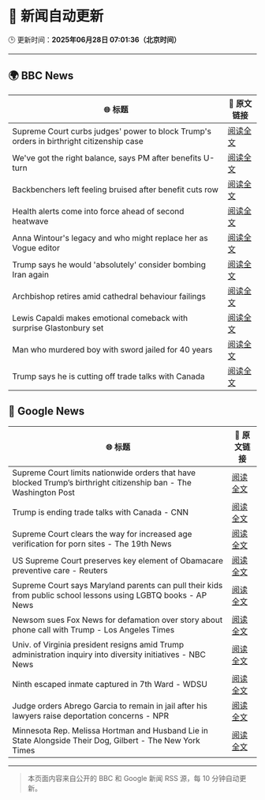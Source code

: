 # 🧠 新闻自动更新

🕒 更新时间：**2025年06月28日 07:01:36（北京时间）**

---

## 🌍 BBC News

| 🌐 标题 | 🔗 原文链接 |
|--------|-------------|
| Supreme Court curbs judges' power to block Trump's orders in birthright citizenship case | [阅读全文](https://www.bbc.com/news/articles/cev0d10kdd9o) |
| We've got the right balance, says PM after benefits U-turn | [阅读全文](https://www.bbc.com/news/articles/cd78vyl3yvlo) |
| Backbenchers left feeling bruised after benefit cuts row | [阅读全文](https://www.bbc.com/news/articles/cd78vz9q3g5o) |
| Health alerts come into force ahead of second heatwave | [阅读全文](https://www.bbc.com/news/articles/cy4y8exrw0zo) |
| Anna Wintour's legacy and who might replace her as Vogue editor | [阅读全文](https://www.bbc.com/news/articles/c3envvyvqydo) |
| Trump says he would 'absolutely' consider bombing Iran again | [阅读全文](https://www.bbc.com/news/articles/cvgenq599kwo) |
| Archbishop retires amid cathedral behaviour failings | [阅读全文](https://www.bbc.com/news/articles/cvg4nw7xvyvo) |
| Lewis Capaldi makes emotional comeback with surprise Glastonbury set | [阅读全文](https://www.bbc.com/news/articles/czdv3y58459o) |
| Man who murdered boy with sword jailed for 40 years | [阅读全文](https://www.bbc.com/news/articles/cvg977nkl9xo) |
| Trump says he is cutting off trade talks with Canada | [阅读全文](https://www.bbc.com/news/articles/ckg629n7wzvo) |

## 📰 Google News

| 🌐 标题 | 🔗 原文链接 |
|--------|-------------|
| Supreme Court limits nationwide orders that have blocked Trump’s birthright citizenship ban - The Washington Post | [阅读全文](https://news.google.com/rss/articles/CBMisAFBVV95cUxQTXM4R3NqWFNZR0FXUW85XzlvNGFjUUhBdzBUdDR6ZU5JUlk4bXFyYnZCQUdKU2x6dHUzSkw4RFRHSG1qbVhoRGh0MjZURkgzX2VMSFNGejZsbTlrR2Rta2hYM2dLUGdsODlGY0tOTlBIc19QSUZCMG1LdDczeHVubUZwb1NPR1J4bDIzd3E2b0QzNF8zUFR2aUhZemxJUTBqQ2xlcndCZmUxTlZmaU5RRQ?oc=5) |
| Trump is ending trade talks with Canada - CNN | [阅读全文](https://news.google.com/rss/articles/CBMigAFBVV95cUxNOXZGVk9aNEl2UE95WE9uTi00blpvT1pTMjBHQkxfYXZIRG5tQU5QM0g2VVFLZTZRWGkzdWVXS1JRTkk1VlFNdm90aFNRNFRoaXdkV2NLd2YtbTRDYTg0cUJEMFVGeS1KeHFsZWxpMmFCR25HZ2VNOHhzVEY3Zmhoa9IBhgFBVV95cUxPSjB4RDMzdTBRTzJ5V3VkYzN3d09hZ0xXMFE0aVFXY043VllmaXl3eEU4Y0dRc2tBcFA1OGhXWjBNX2kxNnBFZTVnLW9vcGZuR3hJYk1zQS1Va3pKaXI5dW9rV0FxZ1lHWHZuMm9JX1lqM3o4OUlwbl9OdV94X3h3emxNQzNrdw?oc=5) |
| Supreme Court clears the way for increased age verification for porn sites - The 19th News | [阅读全文](https://news.google.com/rss/articles/CBMihgFBVV95cUxOT3A4SU5Qamx2VjlZaDlKc1JBOFJOZHF2cnNSWmMxTFlIMUNVTmdVcFNKZGZOTjlPMG9jeXpqdkVuaWJGVWZaaXdjdjhSWUd5U0lNemlBUnNCclRURTlXdmZPdFk1ZC05VVEzQjduRVViUzFVajVYRU1va0wxN1FTbTVkeEl4QQ?oc=5) |
| US Supreme Court preserves key element of Obamacare preventive care - Reuters | [阅读全文](https://news.google.com/rss/articles/CBMivAFBVV95cUxQd2o0amQ4ZE50S05GOGlnc3pnWjY1dm5KZ3BtRWFuaWhVbE1wdEFuRk05RFJSaWZDWVpUSG8zOFZXOTdCUEtrVzlRSE5Jb2RBSVlLbjFZbXlia3ozVFFIRXRkRUU5WmwxaEFJYUVUQWdfOFV3bzQxY1hoZE12SUxGZDR1UERyV0RvbHlJdE80SXlLdEI1V3BhbXV3ZVAyV2ZuZmFQQndYOUkwME5IbDlabU95QmRZdGl5YzlVSg?oc=5) |
| Supreme Court says Maryland parents can pull their kids from public school lessons using LGBTQ books - AP News | [阅读全文](https://news.google.com/rss/articles/CBMisAFBVV95cUxPT3ZMbG5TN0FZbnlKWnVrckgxSjl4ajdYelVPbTk4T2xnazBSRUN6cEttaGVvU2lQNDh0Qy0zUDNlaHo2V3VHdk9UbHVnRkM5WU1aQUJuV1k0cHpBM3JaYkJXNmFRQlA4ZlluZk5yVWR1MlJTTG1xNm5GWEdFV1J4MkRobUkxTkZwbENNSnZvNFpoLUVtYW95NkFGV1hKTU0yZThiLW9udGgyTGRid3d4OQ?oc=5) |
| Newsom sues Fox News for defamation over story about phone call with Trump - Los Angeles Times | [阅读全文](https://news.google.com/rss/articles/CBMiuAFBVV95cUxQU3BxeTFaeldDOEdrTjVqMmJIUFB1QVRveEl3X1hGdGRaX3M3RHNsTFR4cm5EbW02X3E2bG1xR3BKSEhUOHM1SkFRRDQxUUc1dmVXRmhVTjBwWk12Z1pEOVFDNVlHcTB5eTlHUkVmQkdRYXo4ZEdqZi1tOHEyNHk5ajhDZUJFVGVlVjUxMVZ1Nzk3TElMbmdWVHlxbG55bmhjOVZKUy0tRm1GbnZHNV9QUUU3N0VLOGtD?oc=5) |
| Univ. of Virginia president resigns amid Trump administration inquiry into diversity initiatives - NBC News | [阅读全文](https://news.google.com/rss/articles/CBMiugFBVV95cUxPM3ZseXA5b1NfSHRGVHhWSmpzSVhjbVdLbXdKWi1lSUlqc0VBMDEyODA1WEVCQ3d6R2Vrbkx0TU9zZEVKT3REamxHTDBKS3JMZUhQMEFYNlhHcGNvQ0F4OFZYWFVObXgweXhwZVVmcnEwdVJTOVJrYlRMNjhkQWxXTVRmaF9rZkZ5TUdlMWUwTlloNnVpbDc3c201QTFZdERSY3pLWlY1TlU0NWo4UXNxVEFuSjlBTWFzVnfSAVZBVV95cUxPT28yZFZrZXJIU0N4TFItUG51UjdzWWJ0UUp3b05DV01icGs3RDBMS0dnWGlsOFVvQ3BtUko0RmtmVEV1UENNblJrWE5uaGo0YVFHV1otdw?oc=5) |
| Ninth escaped inmate captured in 7th Ward - WDSU | [阅读全文](https://news.google.com/rss/articles/CBMihwFBVV95cUxOLTFQTUd3M0xSd1NwZkNRS21WeVhyRnRDSkNGRWxRc2Zic0o1bGZPeVEyVS1BN0tkRE5oUVMxZ19BMy1EVndCMHEwcGJpaFFxZDdwVjZzdl9TbWdXeUM3ZUhaWWY5YWdzOFFuV2pKd3V4dnY1dFVWMlllVTkzSW9MNFlTZ3hBMG8?oc=5) |
| Judge orders Abrego Garcia to remain in jail after his lawyers raise deportation concerns - NPR | [阅读全文](https://news.google.com/rss/articles/CBMingFBVV95cUxNYnlIcGtBVDA4MkxIQWljU0NXa1p5ajVyVjlIZENiOE9jcl9hV3UxOGl2R1ltZUVGRUYwU3IzY1J5OHQwcDhxT3FDYjRVWHBtbkRsZk8zbXhyanhwTVp6QW4wbUNlb3oxSTJ6VmVqd0NSUnhidk8ydWFKMmlhTWVhU0NwVXJkUEF1bFlMQjJFbzhGQUl0M1R5X01qVnVGQQ?oc=5) |
| Minnesota Rep. Melissa Hortman and Husband Lie in State Alongside Their Dog, Gilbert - The New York Times | [阅读全文](https://news.google.com/rss/articles/CBMinAFBVV95cUxQNEt3LS1YdGU4bS1nUTNpcW9FdnZmcmg0a25mN1hhbEhNTG0teHlJckJUeUs5Q2ZmWTBBTE9HblJTTlJpSWtDUExQQjJ0N3lMSFl4UmRmNGRRb3JWYjEyMmtma1VXRWREXzVsN3ZPVEhFel9HOVRtQmdqUzNCOF9idC1kS0h0YURIQ2NtMTRneTlTZng3Q2NwWHk2WUY?oc=5) |

---
> 本页面内容来自公开的 BBC 和 Google 新闻 RSS 源，每 10 分钟自动更新。